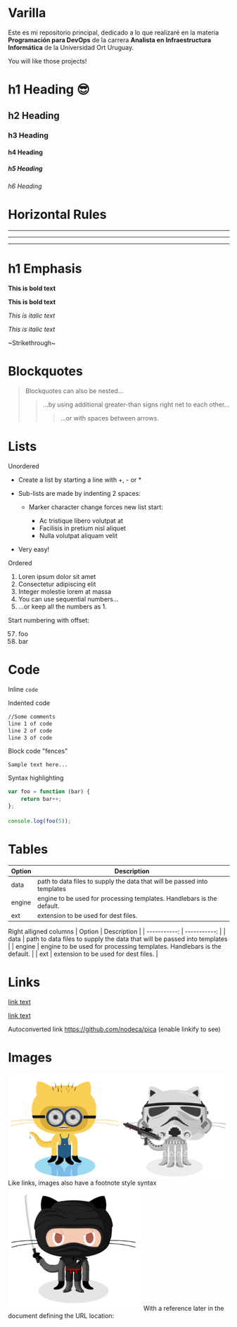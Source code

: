 # Varilla
Este es mi repositorio principal, dedicado a lo que realizaré en la materia **Programación para DevOps** de la carrera **Analista en Infraestructura Informática** de la Universidad Ort Uruguay.

You will like those projects!
# h1 Heading 😎
## h2 Heading
### h3 Heading
#### h4 Heading
##### h5 Heading
###### h6 Heading
# Horizontal Rules
---
---
---
# h1 Emphasis
**This is bold text**

**This is bold text**

*This is italic text*

*This is italic text*

~Strikethrough~
# Blockquotes
>Blockquotes can also be nested...
>
>>...by using additional greater-than signs right net to each other...
>>
>>>...or with spaces between arrows.
# Lists
Unordered
- Create a list by starting a line with +, - or *
- Sub-lists are made by indenting 2 spaces:
  
  - Marker character change forces new list start:

    - Ac tristique libero volutpat at
    - Facilisis in pretium nisl aliquet
    - Nulla volutpat aliquam velit
- Very easy!

Ordered

1. Loren ipsum dolor sit amet
2. Consectetur adipiscing elit
3. Integer molestie lorem at massa
4. You can use sequential numbers...
5. ...or keep all the numbers as 1.

Start numbering with offset:

57. foo
58. bar

# Code
Inline `code`

Indented code

    //Some comments
    line 1 of code
    line 2 of code
    line 3 of code

Block code "fences"

    Sample text here...

Syntax highlighting
    
```javascript
var foo = function (bar) {
    return bar++;
};

console.log(foo(5));
```

# Tables
| Option | Description |
| ----------- | ----------- |
| data | path to data files to supply the data that will be passed into templates |
| engine | engine to be used for processing templates. Handlebars is the default. |
| ext | extension to be used for dest files. |

Right alligned columns
| Option | Description |
| -----------: | -----------: |
| data | path to data files to supply the data that will be passed into templates |
| engine | engine to be used for processing templates. Handlebars is the default. |
| ext | extension to be used for dest files. |

# Links
[link text](www.google.com)

[link text](www.google.com "Google")

Autoconverted link https://github.com/nodeca/pica (enable linkify to see)

# Images
![Imagen1](./images/1.png)
Like links, images also have a footnote style syntax
![Imagen2](./images/2.png)
With a reference later in the document defining the URL location:
